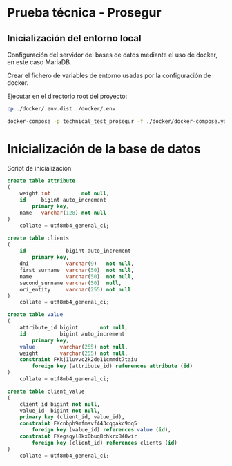 # Prueba técnica - Prosegur

## Inicialización del entorno local

Configuración del servidor del bases de datos mediante el uso de docker, en este caso MariaDB.

Crear el fichero de variables de entorno usadas por la configuración de docker.


Ejecutar en el directorio root del proyecto:
```bash
cp ./docker/.env.dist ./docker/.env
```
```bash
docker-compose -p technical_test_prosegur -f ./docker/docker-compose.yaml --env-file ./docker/.env up -d
```

# Inicialización de la base de datos

Script de inicialización:
```sql
create table attribute
(
    weight int          not null,
    id     bigint auto_increment
        primary key,
    name   varchar(128) not null
)
    collate = utf8mb4_general_ci;

create table clients
(
    id             bigint auto_increment
        primary key,
    dni            varchar(9)   not null,
    first_surname  varchar(50)  not null,
    name           varchar(50)  not null,
    second_surname varchar(50)  null,
    ori_entity     varchar(255) not null
)
    collate = utf8mb4_general_ci;

create table value
(
    attribute_id bigint       not null,
    id           bigint auto_increment
        primary key,
    value        varchar(255) not null,
    weight       varchar(255) not null,
    constraint FKkj1luvvc2k2de11cmmdt7taiu
        foreign key (attribute_id) references attribute (id)
)
    collate = utf8mb4_general_ci;

create table client_value
(
    client_id bigint not null,
    value_id  bigint not null,
    primary key (client_id, value_id),
    constraint FKcnbph9mfmsvf443cqqakc9dq5
        foreign key (value_id) references value (id),
    constraint FKegsqyl8kx0buq8chkrx840wir
        foreign key (client_id) references clients (id)
)
    collate = utf8mb4_general_ci;
```